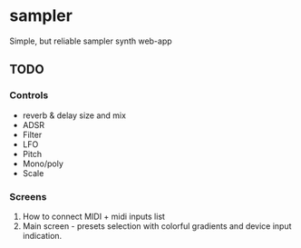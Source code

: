 # sampler

Simple, but reliable sampler synth web-app

## TODO

### Controls

- reverb & delay size and mix
- ADSR
- Filter
- LFO
- Pitch
- Mono/poly
- Scale

### Screens

1. How to connect MIDI + midi inputs list
2. Main screen - presets selection with colorful gradients and device input indication.
